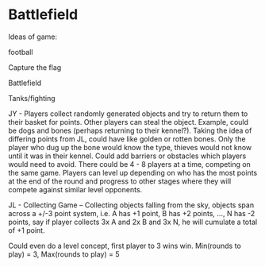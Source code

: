 # Battlefield
 

Ideas of game: 

football 

Capture the flag  

Battlefield  

Tanks/fighting  

JY - Players collect randomly generated objects and try to return them to their basket for points. Other players can steal the object. Example, could be dogs and bones (perhaps returning to their kennel?). Taking the idea of differing points from JL, could have like golden or rotten bones. Only the player who dug up the bone would know the type, thieves would not know until it was in their kennel. Could add barriers or obstacles which players would need to avoid. There could be 4 - 8 players at a time, competing on the same game. Players can level up depending on who has the most points at the end of the round and progress to other stages where they will compete against similar level opponents. 

JL - Collecting Game –
Collecting objects falling from the sky, objects span across a +/-3 point system, i.e. A has +1 point, B has +2 points, ..., N has -2 points, say if player collects 3x A and 2x B and 3x N, he will cumulate a total of +1 point.

Could even do a level concept, first player to 3 wins win. Min(rounds to play) = 3, Max(rounds to play) = 5
